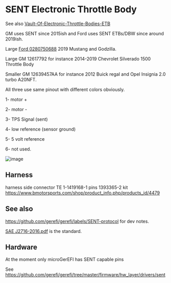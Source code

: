 # SENT Electronic Throttle Body

See also [Vault-Of-Electronic-Throttle-Bodies-ETB](Vault-Of-Electronic-Throttle-Bodies-ETB)

GM uses SENT since 2015ish and Ford uses SENT ETBs/DBW since around 2019ish.

Large [Ford 0280750688](https://youtu.be/AqfWQeWSuPA) 2019 Mustang and Godzilla.

Large GM 12617792 for instance 2014-2019 Chevrolet Silverado 1500 Throttle Body

Smaller GM 12639457AA for instance 2012 Buick regal and Opel Insignia 2.0 turbo A20NFT.

All three use same pinout with different colors obviously.

1- motor +

2- motor -

3- TPS Signal (sent)

4- low reference (sensor ground)

5- 5 volt reference

6- not used.

![image](https://user-images.githubusercontent.com/48498823/201540621-2477aa01-176c-4e65-ba9d-a32ddd1d671a.png)

## Harness

harness side connector TE 1-1419168-1
pins 1393365-2
kit <https://www.bmotorsports.com/shop/product_info.php/products_id/4479>

## See also

<https://github.com/gerefi/gerefi/labels/SENT-protocol> for dev notes.

[SAE J2716-2016.pdf](https://github.com/gerefi/gerefi_documentation/blob/master/PDFs/SAE%20J2716-2016.pdf) is the standard.

## Hardware

At the moment only microGerEFI has SENT capable pins

See https://github.com/gerefi/gerefi/tree/master/firmware/hw_layer/drivers/sent
